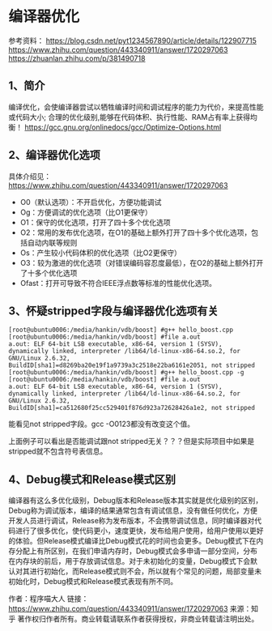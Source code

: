# 编译器优化

参考资料：
https://blog.csdn.net/pyt1234567890/article/details/122907715
https://www.zhihu.com/question/443340911/answer/1720297063
https://zhuanlan.zhihu.com/p/381490718

## 1、简介
编译优化，会使编译器尝试以牺牲编译时间和调试程序的能力为代价，来提高性能或代码大小;
合理的优化级别,能够在代码体积、执行性能、RAM占有率上获得均衡！
https://gcc.gnu.org/onlinedocs/gcc/Optimize-Options.html

## 2、编译器优化选项
具体介绍见：https://www.zhihu.com/question/443340911/answer/1720297063

- O0（默认选项）：不开启优化，方便功能调试
- Og：方便调试的优化选项（比O1更保守）
- O1：保守的优化选项，打开了四十多个优化选项
- O2：常用的发布优化选项，在O1的基础上额外打开了四十多个优化选项，包括自动内联等规则
- Os：产生较小代码体积的优化选项（比O2更保守）
- O3：较为激进的优化选项（对错误编码容忍度最低），在O2的基础上额外打开了十多个优化选项
- Ofast：打开可导致不符合IEEE浮点数等标准的性能优化选项。

## 3、怀疑stripped字段与编译器优化选项有关
```
[root@ubuntu0006:/media/hankin/vdb/boost] #g++ hello_boost.cpp
[root@ubuntu0006:/media/hankin/vdb/boost] #file a.out
a.out: ELF 64-bit LSB executable, x86-64, version 1 (SYSV), dynamically linked, interpreter /lib64/ld-linux-x86-64.so.2, for GNU/Linux 2.6.32, BuildID[sha1]=d8269ba20e19f1a9739a3c2518e22ba6161e2051, not stripped
[root@ubuntu0006:/media/hankin/vdb/boost] #g++ hello_boost.cpp -g
[root@ubuntu0006:/media/hankin/vdb/boost] #file a.out
a.out: ELF 64-bit LSB executable, x86-64, version 1 (SYSV), dynamically linked, interpreter /lib64/ld-linux-x86-64.so.2, for GNU/Linux 2.6.32, BuildID[sha1]=ca512680f25cc529401f876d923a72628426a1e2, not stripped
```
能看见not stripped字段。gcc -O0123都没有改变这个值。

上面例子可以看出是否能调试跟not stripped无关？？？但是实际项目中如果是stripped就不包含符号表信息。

## 4、Debug模式和Release模式区别
编译器有这么多优化级别，Debug版本和Release版本其实就是优化级别的区别，Debug称为调试版本，编译的结果通常包含有调试信息，没有做任何优化，方便开发人员进行调试，Release称为发布版本，不会携带调试信息，同时编译器对代码进行了很多优化，使代码更小，速度更快，发布给用户使用，给用户使用以更好的体验。但Release模式编译比Debug模式花的时间也会更多。Debug模式下在内存分配上有所区别，在我们申请内存时，Debug模式会多申请一部分空间，分布在内存块的前后，用于存放调试信息。对于未初始化的变量，Debug模式下会默认对其进行初始化，而Release模式则不会，所以就有个常见的问题，局部变量未初始化时，Debug模式和Release模式表现有所不同。

作者：程序喵大人
链接：https://www.zhihu.com/question/443340911/answer/1720297063
来源：知乎
著作权归作者所有。商业转载请联系作者获得授权，非商业转载请注明出处。











